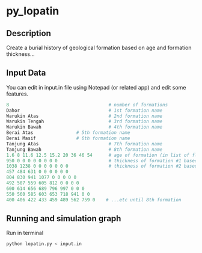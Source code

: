 # py_lopatin

## Description
Create a burial history of geological formation based on age and formation thickness...

## Input Data
You can edit in input.in file using Notepad (or related app) and edit some features.
```py
8                                     # number of formations
Dahor                                 # 1st formation name 
Warukin Atas                          # 2nd formation name
Warukin Tengah                        # 3rd formation name
Warukin Bawah                         # 4th formation name
Berai Atas			      # 5th formation name
Berai Masif			      # 6th formation name
Tanjung Atas                          # 7th formation name
Tanjung Bawah                         # 8th formation name
1.6 8 11.6 12.5 15.2 20 36 46 54      # age of formation (in list of float number)
950 0 0 0 0 0 0 0 0                   # thickness of formation #1 based on age input'd
1038 1238 0 0 0 0 0 0 0               # thickness of formation #2 based on age input'd
457 484 631 0 0 0 0 0 0
804 830 941 1077 0 0 0 0 0
492 507 559 605 812 0 0 0 0
600 614 656 689 796 997 0 0 0
550 560 585 603 653 718 941 0 0
400 406 422 433 459 489 562 759 0    # ...etc until 8th formation
```

## Running and simulation graph
Run in terminal
```bash
python lopatin.py < input.in
```

